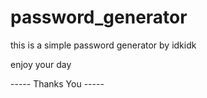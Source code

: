 # password_generator

this is a simple password generator by idkidk

enjoy your day

----- Thanks You -----
